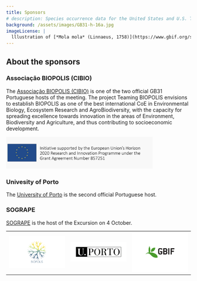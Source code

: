 ```yaml
---
title: Sponsors
# description: Species occurrence data for the United States and U.S. Territories.
background: /assets/images/GB31-h-16a.jpg
imageLicense: |
  lllustration of [*Mola mola* (Linnaeus, 1758)](https://www.gbif.org/species/5213725) from A history of Scandinavian fishes. Stockholm, 1892 via the [Biodiversity Heritage Library](https://flic.kr/p/fJ2w5W)
---
```


## About the sponsors  

### Associação BIOPOLIS (CIBIO)
The [Associação BIOPOLIS (CIBIO)](https://www.biopolis.pt/) is one of the two official GB31 Portuguese hosts of the meeting. The project Teaming BIOPOLIS envisions to establish BIOPOLIS as one of the best international CoE in Environmental Biology, Ecosystem Research and AgroBiodiversity, with the capacity for spreading excellence towards innovation in the areas of Environment, Biodiversity and Agriculture, and thus contributing to socioeconomic development. 

[<img src="/assets/images/BIOPOLIS-Teaming.jpg" width="400px">](https://www.biopolis.pt/)


### Univesity of Porto
The [University of Porto](https://www.up.pt/) is the second official Portuguese host. 


### SOGRAPE
[SOGRAPE](https://sogrape.com/) is the host of the Excursion on 4 October. 

|   |   |   |
|---|---|---|
| [<img src="/assets/images/Biopolis_Logo_transparent_MAIN.gif" width="200px">](https://www.biopolis.pt) | [<img src="/assets/images/UP.png" width="200px">](https://www.up.pt) | [<img src="/assets/images/gbif-s.png" width="200px">](https://www.gbif.org) |



